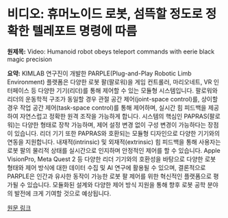 # 비디오: 휴머노이드 로봇, 섬뜩할 정도로 정확한 텔레포트 명령에 따름

**원제목:** Video: Humanoid robot obeys teleport commands with eerie black magic precision

**요약:** KIMLAB 연구진이 개발한 PARPLE(Plug-and-Play Robotic Limb Environment) 플랫폼은 다양한 로봇 팔(팔로워)을 게임 컨트롤러, 마리오네트, VR 인터페이스 등 다양한 기기(리더)를 통해 제어할 수 있는 모듈형 시스템입니다.  팔로워와 리더의 운동학적 구조가 동일할 경우 관절 공간 제어(joint-space control)를, 상이할 경우 작업 공간 제어(task-space control)를 통해 제어하며, 실시간 힘 피드백을 제공하여 자연스럽고 정확한 원격 조작을 가능하게 합니다.  시스템의 핵심인 PAPRAS(팔로워)는 다양한 형태로 장착 가능하며, 제어 설정 변경 없이 구성 변경이 가능하다는 장점이 있습니다.  리더 기기 또한 PAPRAS와 호환되는 모듈형 디자인으로 다양한 기기와의 연동을 지원합니다.  내재적(intrinsic) 및 외재적(extrinsic) 힘 피드백을 통해 사용자는 로봇 팔의 물리적 상태를 실시간으로 인지하며 안정적인 제어를 할 수 있습니다.  Apple VisionPro, Meta Quest 2 등 다양한 리더 기기와의 호환성을 바탕으로 다양한 로봇 형태와 제어 방식에 대한 데이터 수집 및 AI 연구에 활용될 수 있으며,  결론적으로 PARPLE은 인간과 유사한 동작이 가능한 로봇 팔 제어를 위한 혁신적인 플랫폼으로 평가될 수 있습니다.  모듈화된 설계와 다양한 제어 방식 지원을 통해 향후 로봇 공학 분야의 발전에 크게 기여할 것으로 예상됩니다.

[원문 링크](https://interestingengineering.com/innovation/parple-system-to-use-robotic-arms)
